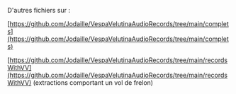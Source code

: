 D'autres fichiers sur :

[https://github.com/Jodaille/VespaVelutinaAudioRecords/tree/main/complets](https://github.com/Jodaille/VespaVelutinaAudioRecords/tree/main/complets)

[https://github.com/Jodaille/VespaVelutinaAudioRecords/tree/main/recordsWithVV](https://github.com/Jodaille/VespaVelutinaAudioRecords/tree/main/recordsWithVV) 
 (extractions comportant un vol de frelon)
